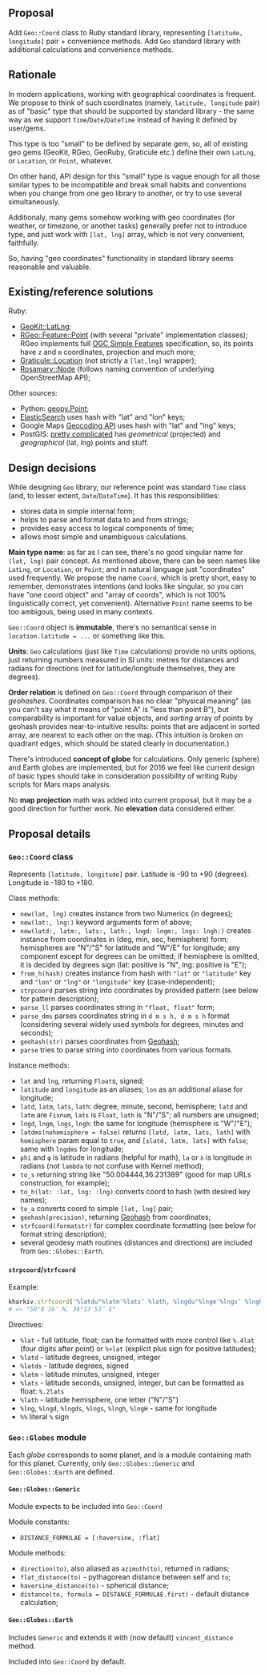 ## Proposal

Add `Geo::Coord` class to Ruby standard library, representing
`[latitude, longitude]` pair + convenience methods. Add `Geo` standard
library with additional calculations and convenience methods.

## Rationale

In modern applications, working with geographical coordinates is frequent.
We propose to think of such coordinates (namely, `latitude, longitude` pair)
as of "basic" type that should be supported by standard library - the same
way as we support `Time`/`Date`/`DateTime` instead of having it defined
by user/gems.

This type is too "small" to be defined by separate gem, so, all of existing
geo gems (GeoKit, RGeo, GeoRuby, Graticule etc.) define their own
`LatLng`, or `Location`, or `Point`, whatever.

On other hand, API design for this "small" type is vague enough for all
those similar types to be incompatible and break small habits and conventions
when you change from one geo library to another, or try to use several
simultaneously.

Additionaly, many gems somehow working with geo coordinates (for weather,
or timezone, or another tasks) generally prefer not to introduce type, and
just work with `[lat, lng]` array, which is not very convenient, faithfully.

So, having "geo coordinates" functionality in standard library seems
reasonable and valuable.

## Existing/reference solutions

Ruby:

* [GeoKit::LatLng](http://www.rubydoc.info/github/geokit/geokit/master/Geokit/LatLng);
* [RGeo::Feature::Point](http://www.rubydoc.info/gems/rgeo/RGeo/Feature/Point)
  (with several "private" implementation classes); RGeo implements full
  [OGC Simple Features](https://en.wikipedia.org/wiki/Simple_Features) specification,
  so, its points have `z` and `m` coordinates, projection and much more;
* [Graticule::Location](http://www.rubydoc.info/github/collectiveidea/graticule/Graticule/Location)
  (not strictly a `[lat,lng]` wrapper);
* [Rosamary::Node](http://www.rubydoc.info/gems/rosemary/0.4.4/Rosemary/Node)
  (follows naming convention of underlying OpenStreetMap API);

Other sources:
* Python: [geopy.Point](http://geopy.readthedocs.org/en/latest/#geopy.point.Point);
* [ElasticSearch](https://www.elastic.co/blog/geo-location-and-search)
  uses hash with "lat" and "lon" keys;
* Google Maps [Geocoding API](https://developers.google.com/maps/documentation/geocoding/intro#GeocodingResponses)
  uses hash with "lat" and "lng" keys;
* PostGIS: [pretty complicated](http://postgis.net/docs/manual-2.2/using_postgis_dbmanagement.html#RefObject)
  has _geometrical_ (projected) and _geographical_ (lat, lng) points and
  stuff.

## Design decisions

While designing `Geo` library, our reference point was standard `Time`
class (and, to lesser extent, `Date`/`DateTime`). It has this
responsibilities:
* stores data in simple internal form;
* helps to parse and format data to and from strings;
* provides easy access to logical components of time;
* allows most simple and unambiguous calculations.

**Main type name**: as far as I can see, there's no good singular name
for `(lat, lng)` pair concept. As mentioned above, there can be seen
names like `LatLng`, or `Location`, or `Point`; and in natural language
just "coordinates" used frequently. We propose the name `Coord`, which
is pretty short, easy to remember, demonstrates intentions (and looks
like singular, so you can have "one coord object" and "array of coords",
which is not 100% linguistically correct, yet convenient). Alternative
`Point` name seems to be too ambigous, being used in many contexts.

`Geo::Coord` object is **immutable**, there's no semantical sense in
`location.latitude = ...` or something like this.

**Units**: `Geo` calculations (just like `Time` calculations) provide
no units options, just returning numbers measured in SI units: metres
for distances and radians for directions (not for latitude/longitude
themselves, they are degrees).

**Order relation** is defined on `Geo::Coord` through comparison of their
_geohashes_. Coordinates comparison has no clear "physical meaning" (as
you can't say what it means of "point A" is "less than point B"), but
comparability is important for value objects, and _sorting_ array of
points by geohash provides near-to-intuitive results: points that are
adjacent in sorted array, are nearest to each other on the map. (This
intuition is broken on quadrant edges, which should be stated clearly
in documentation.)

There's introduced **concept of globe** for calculations. Only generic
(sphere) and Earth globes are implemented, but for 2016 we feel like
current design of basic types should take in consideration possibility
of writing Ruby scripts for Mars maps analysis.

No **map projection** math was added into current proposal, but it
may be a good direction for further work. No **elevation** data considered
either.

## Proposal details

### `Geo::Coord` class

Represents `[latitude, longitude]` pair. Latitude is -90 to +90 (degrees).
Longitude is -180 to +180.

Class methods:
* `new(lat, lng)` creates instance from two Numerics (in degrees);
* `new(lat:, lng:)` keyword arguments form of above;
* `new(latd:, latm:, lats:, lath:, lngd: lngm:, lngs: lngh:)` creates
  instance from coordinates in (deg, min, sec, hemisphere) form; hemispheres
  are "N"/"S" for latitude and "W"/E" for longitude; any component except
  for degrees can be omitted; if hemisphere is omitted, it is decided by
  degrees sign (lat: positive is "N", lng: positive is "E");
* `from_h(hash)` creates instance from hash with `"lat"` or `"latitude"`
  key and `"lon"` or `"lng"` or `"longitude"` key (case-independent);
* `strpcoord` parses string into coordinates by provided pattern (see
  below for pattern description);
* `parse_ll` parses coordinates string in `"float, float"` form;
* `parse_dms` parses coordinates string in `d m s h, d m s h` format
  (considering several widely used symbols for degrees, minutes and seconds);
* `geohash(str)` parses coordinates from [Geohash](https://en.wikipedia.org/wiki/Geohash);
* `parse` tries to parse string into coordinates from various formats.

Instance methods:
* `lat` and `lng`, returning `Float`s, signed;
* `latitude` and `longitude` as an aliases; `lon` as an additional
  aliase for longitude;
* `latd`, `latm`, `lats`, `lath`: degree, minute, second, hemisphere;
  `latd` and `latm` are `Fixnum`, `lats` is `Float`, `lath` is "N"/"S"; all
  numbers are unsigned;
* `lngd`, `lngm`, `lngs`, `lngh`: the same for longitude (hemisphere is
  "W"/"E");
* `latdms(nohemisphere = false)` returns `[latd, latm, lats, lath]` with
  `hemisphere` param equal to `true`, and `[±latd, latm, lats]` with
  `false`; same with `lngdms` for longitude;
* `phi` and `φ` is latitude in radians (helpful for math), `la` or `λ`
  is longitude in radians (not `lambda` to not confuse with Kernel method);
* `to_s` returning string like "50.004444,36.231389" (good for map
  URLs construction, for example);
* `to_h(lat: :lat, lng: :lng)` converts coord to hash (with
  desired key names);
* `to_a` converts coord to simple `[lat, lng]` pair;
* `geohash(precision)`, returning [Geohash](https://en.wikipedia.org/wiki/Geohash)
  from coordinates;
* `strfcoord(formatstr)` for complex coordinate formatting (see below
  for format string description);
* several geodesy math routines (distances and directions) are included
  from `Geo::Globes::Earth`.

#### `strpcoord`/`strfcoord`

Example:
```ruby
kharkiv.strfcoord('%latdu°%latm′%lats″ %lath, %lngdu°%lngm′%lngs″ %lngh')
# => "50°0′16″ N, 36°13′53″ E"
```

Directives:
* `%lat` - full latitude, float; can be formatted with more control like
  `%.4lat` (four digits after point) or `%+lat` (explicit plus sign for
  positive latitudes);
* `%latd` - latitude degrees, unsigned, integer
* `%latds` - latitude degrees, signed
* `%latm` - latitude minutes, unsigned, integer
* `%lats` - latitude seconds, unsigned, integer, but can be formatted as
  float: `%.2lats`
* `%lath` - latitude hemisphere, one letter ("N"/"S")
* `%lng`, `%lngd`, `%lngds`, `%lngs`, `%lngh`, `%lngH` - same for longitude
* `%%` literal `%` sign

### `Geo::Globes` module

Each _globe_ corresponds to some planet, and is a module containing math
for this planet. Currently, only `Geo::Globes::Generic` and `Geo::Globes::Earth`
are defined.

#### `Geo::Globes::Generic`

Module expects to be included into `Geo::Coord`

Module constants:
* `DISTANCE_FORMULAE = [:haversine, :flat]`

Module methods:
* `direction(to)`, also aliased as `azimuth(to)`, returned in radians;
* `flat_distance(to)` - pythagorean distance between self and `to`;
* `haversine_distance(to)` - spherical distance;
* `distance(to, formula = DISTANCE_FORMULAE.first)` - default distance
  calculation;

#### `Geo::Globes::Earth`

Includes `Generic` and extends it with (now default) `vincent_distance`
method.

Included into `Geo::Coord` by default.
